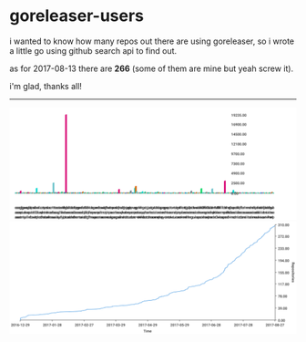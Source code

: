 # goreleaser-users

i wanted to know how many repos out there are using goreleaser, so
i wrote a little go using github search api to find out.

as for 2017-08-13 there are **266** (some of them are mine but yeah screw it).

i'm glad, thanks all!

----

![](/stars.svg)
![](/repos.svg)
